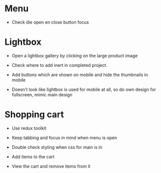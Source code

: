 # Menu
- Check die open en close button focus


# Lightbox

- Open a lightbox gallery by clicking on the large product image
- Check where to add inert in completed project.

- Add buttons which are shown on mobile and hide the thumbnails in mobile
- Doesn't look like lightbox is used for mobile at all, so do own design for fullscreen, mimic main design

# Shopping cart

- Use redux toolkit 
- Keep tabbing and focus in mind when menu is open
- Double check styling when css for main is in

- Add items to the cart
- View the cart and remove items from it
